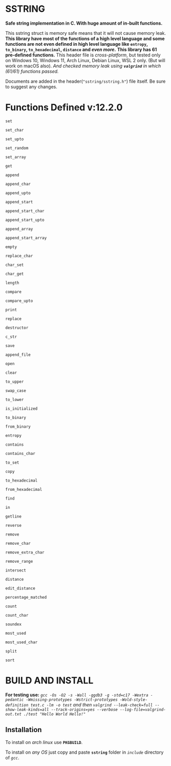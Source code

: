# SSTRING
**Safe string implementation in C. With huge amount of in-built functions.**

This sstring struct is memory safe means that it will not cause memory leak.
**This library have most of the functions of a high level language and some functions are not even defined in high level language like `entropy`, `to_binary`, `to_hexadecimal`, `distance` and *even more*.**
**This library has 61 pre-defined functions.**
This header file is *cross-platform*, but tested only on Windows 10, Windows 11, Arch Linux, Debian Linux, WSL 2 only. (But will work on macOS also). *And checked memory leak using **`valgrind`** in which (61/61) functions passed.*

Documents are added in the header(`"sstring/sstring.h"`) file itself.
Be sure to suggest any changes.

# Functions Defined v:12.2.0

<code>set</code>

<code>set_char</code>

<code>set_upto</code>

<code>set_random</code>

<code>set_array</code>

<code>get</code>

<code>append</code>

<code>append_char</code>

<code>append_upto</code>

<code>append_start</code>

<code>append_start_char</code>

<code>append_start_upto</code>

<code>append_array</code>

<code>append_start_array</code>

<code>empty</code>

<code>replace_char</code>

<code>char_set</code>

<code>char_get</code>

<code>length</code>

<code>compare</code>

<code>compare_upto</code>

<code>print</code>

<code>replace</code>

<code>destructor</code>

<code>c_str</code>

<code>save</code>

<code>append_file</code>

<code>open</code>

<code>clear</code>

<code>to_upper</code>

<code>swap_case</code>

<code>to_lower</code>

<code>is_initialized</code>

<code>to_binary</code>

<code>from_binary</code>

<code>entropy</code>

<code>contains</code>

<code>contains_char</code>

<code>to_set</code>

<code>copy</code>

<code>to_hexadecimal</code>

<code>from_hexadecimal</code>

<code>find</code>

<code>in</code>

<code>getline</code>

<code>reverse</code>

<code>remove</code>

<code>remove_char</code>

<code>remove_extra_char</code>

<code>remove_range</code>

<code>intersect</code>

<code>distance</code>

<code>edit_distance</code>

<code>percentage_matched</code>

<code>count</code>

<code>count_char</code>

<code>soundex</code>

<code>most_used</code>

<code>most_used_char</code>

<code>split</code>

<code>sort</code>

# BUILD AND INSTALL

**For testing use:** *`gcc -Os -O2 -s -Wall -ggdb3 -g -std=c17 -Wextra -pedantic -Wmissing-prototypes -Wstrict-prototypes -Wold-style-definition test.c -lm -o test` and then `valgrind --leak-check=full --show-leak-kinds=all --track-origins=yes --verbose --log-file=valgrind-out.txt ./test "Hello World Hello!"`*

## Installation

To install on *arch linux* use **`PKGBUILD`**.

To install on *any OS* just copy and paste **`sstring`** folder in *`include`* directory of *`gcc`*.

